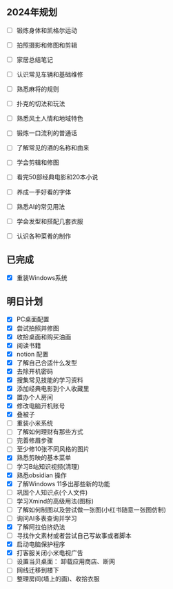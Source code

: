 ## 2024年规划
- [ ] 锻炼身体和凯格尔运动
- [ ] 拍照摄影和修图和剪辑
- [ ] 家居总结笔记
- [ ] 认识常见车辆和基础维修
- [ ] 熟悉麻将的规则
- [ ] 扑克的切法和玩法
- [ ] 熟悉风土人情和地域特色
- [ ] 锻炼一口流利的普通话
- [ ] 了解常见的酒的名称和由来
- [ ] 学会剪辑和修图
- [ ] 看完50部经典电影和20本小说
- [ ] 养成一手好看的字体
- [ ] 熟悉AI的常见用法
- [ ] 学会发型和搭配几套衣服
- [ ] 认识各种菜肴的制作


## 已完成
- [x] 重装Windows系统





## 明日计划
- [x] PC桌面配置
- [x] 尝试拍照并修图
- [x] 收拾桌面和购买油画
- [x] 阅读书籍
- [x] notion 配置
- [x] 了解自己合适什么发型
- [x] 去除开机密码
- [x] 搜集常见技能的学习资料
- [x] 添加经典电影到个人收藏里
- [x] 置办个人房间
- [x] 修改电脑开机账号
- [x] 叠被子
- [ ] 重装小米系统  
- [ ] 了解如何理财有那些方式
- [ ] 完善修眉步骤
- [ ] 至少修10张不同风格的图片
- [x] 熟悉剪映的基本菜单
- [ ] 学习B站知识视频(清理)
- [x] 熟悉obsidian 操作
- [x] 了解Windows 11多出那些新的功能
- [ ] 巩固个人知识点(个人文件)
- [ ] 学习Xmind的高级用法(图标)
- [ ] 了解如何制图以及尝试做一张图(小红书随意一张图仿制)
- [ ] 询问AI多表查询并学习
- [x] 了解阿拉伯挤奶法
- [ ] 寻找作文素材或者尝试自己写故事或者脚本
- [x] 启动电脑保护程序
- [x] 打客服关闭小米电视广告
- [ ] 设置当贝桌面： 卸载应用商店、断网
- [ ] 网线迁移到楼下
- [ ] 整理房间(墙上的画)、收拾衣服
